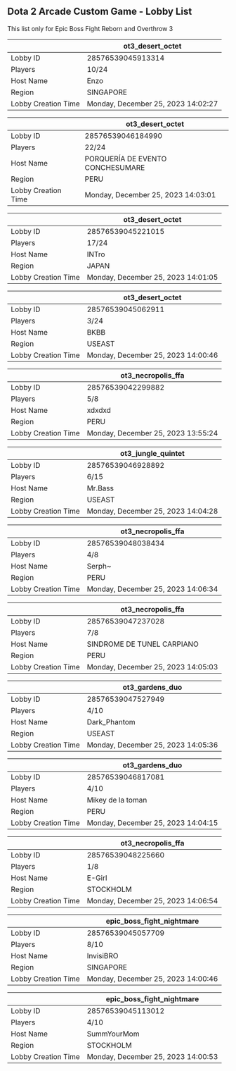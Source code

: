 ## Dota 2 Arcade Custom Game - Lobby List

This list only for Epic Boss Fight Reborn and Overthrow 3

|  | ot3_desert_octet |
| ------ | ------ |
| Lobby ID | 28576539045913314 |
| Players | 10/24 |
| Host Name | Enzo |
| Region | SINGAPORE |
| Lobby Creation Time | Monday, December 25, 2023 14:02:27 |


|  | ot3_desert_octet |
| ------ | ------ |
| Lobby ID | 28576539046184990 |
| Players | 22/24 |
| Host Name | PORQUERÍA DE EVENTO CONCHESUMARE |
| Region | PERU |
| Lobby Creation Time | Monday, December 25, 2023 14:03:01 |


|  | ot3_desert_octet |
| ------ | ------ |
| Lobby ID | 28576539045221015 |
| Players | 17/24 |
| Host Name | INTro |
| Region | JAPAN |
| Lobby Creation Time | Monday, December 25, 2023 14:01:05 |


|  | ot3_desert_octet |
| ------ | ------ |
| Lobby ID | 28576539045062911 |
| Players | 3/24 |
| Host Name | BKBB |
| Region | USEAST |
| Lobby Creation Time | Monday, December 25, 2023 14:00:46 |


|  | ot3_necropolis_ffa |
| ------ | ------ |
| Lobby ID | 28576539042299882 |
| Players | 5/8 |
| Host Name | xdxdxd |
| Region | PERU |
| Lobby Creation Time | Monday, December 25, 2023 13:55:24 |


|  | ot3_jungle_quintet |
| ------ | ------ |
| Lobby ID | 28576539046928892 |
| Players | 6/15 |
| Host Name | Mr.Bass |
| Region | USEAST |
| Lobby Creation Time | Monday, December 25, 2023 14:04:28 |


|  | ot3_necropolis_ffa |
| ------ | ------ |
| Lobby ID | 28576539048038434 |
| Players | 4/8 |
| Host Name | Serph~ |
| Region | PERU |
| Lobby Creation Time | Monday, December 25, 2023 14:06:34 |


|  | ot3_necropolis_ffa |
| ------ | ------ |
| Lobby ID | 28576539047237028 |
| Players | 7/8 |
| Host Name | SINDROME DE TUNEL CARPIANO |
| Region | PERU |
| Lobby Creation Time | Monday, December 25, 2023 14:05:03 |


|  | ot3_gardens_duo |
| ------ | ------ |
| Lobby ID | 28576539047527949 |
| Players | 4/10 |
| Host Name | Dark_Phantom |
| Region | USEAST |
| Lobby Creation Time | Monday, December 25, 2023 14:05:36 |


|  | ot3_gardens_duo |
| ------ | ------ |
| Lobby ID | 28576539046817081 |
| Players | 4/10 |
| Host Name | Mikey de la toman |
| Region | PERU |
| Lobby Creation Time | Monday, December 25, 2023 14:04:15 |


|  | ot3_necropolis_ffa |
| ------ | ------ |
| Lobby ID | 28576539048225660 |
| Players | 1/8 |
| Host Name | E-Girl |
| Region | STOCKHOLM |
| Lobby Creation Time | Monday, December 25, 2023 14:06:54 |


|  | epic_boss_fight_nightmare |
| ------ | ------ |
| Lobby ID | 28576539045057709 |
| Players | 8/10 |
| Host Name | InvisiBRO |
| Region | SINGAPORE |
| Lobby Creation Time | Monday, December 25, 2023 14:00:46 |


|  | epic_boss_fight_nightmare |
| ------ | ------ |
| Lobby ID | 28576539045113012 |
| Players | 4/10 |
| Host Name | SummYourMom |
| Region | STOCKHOLM |
| Lobby Creation Time | Monday, December 25, 2023 14:00:53 |


